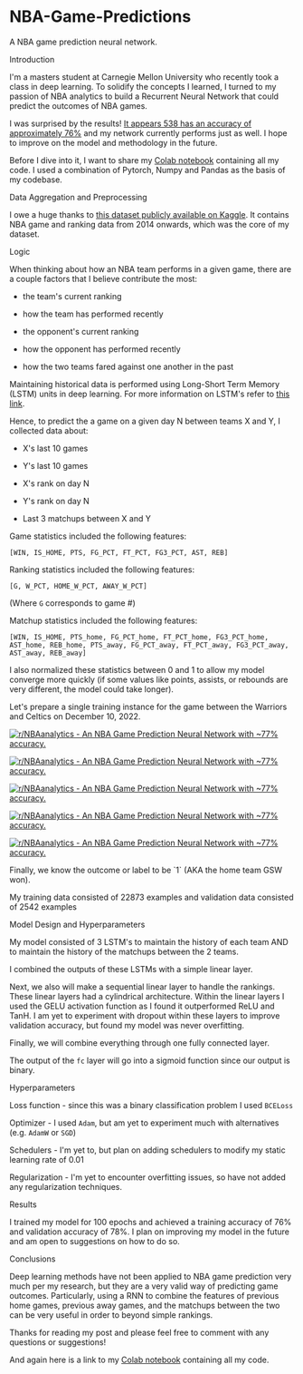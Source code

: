 # NBA-Game-Predictions
A NBA game prediction neural network.

Introduction

I'm a masters student at Carnegie Mellon University who recently took a class in deep learning. To solidify the concepts I learned, I turned to my passion of NBA analytics to build a Recurrent Neural Network that could predict the outcomes of NBA games.

I was surprised by the results! [It appears 538 has an accuracy of approximately 76%](https://blog.albertkuo.me/post/2022-01-21-how-good-is-fivethirtyeight-s-nba-prediction-model/) and my network currently performs just as well. I hope to improve on the model and methodology in the future.

Before I dive into it, I want to share my [Colab notebook](https://colab.research.google.com/drive/1VAG5EXLXq9To7wtZVOT3VoX3X2mvILya?usp=sharing) containing all my code. I used a combination of Pytorch, Numpy and Pandas as the basis of my codebase.

Data Aggregation and Preprocessing

I owe a huge thanks to [this dataset publicly available on Kaggle](https://www.kaggle.com/datasets/nathanlauga/nba-games). It contains NBA game and ranking data from 2014 onwards, which was the core of my dataset.

Logic

When thinking about how an NBA team performs in a given game, there are a couple factors that I believe contribute the most:

*   the team's current ranking
    
*   how the team has performed recently
    
*   the opponent's current ranking
    
*   how the opponent has performed recently
    
*   how the two teams fared against one another in the past
    

Maintaining historical data is performed using Long-Short Term Memory (LSTM) units in deep learning. For more information on LSTM's refer to [this link](https://machinelearningmastery.com/gentle-introduction-long-short-term-memory-networks-experts/).

Hence, to predict the a game on a given day N between teams X and Y, I collected data about:

*   X's last 10 games
    
*   Y's last 10 games
    
*   X's rank on day N
    
*   Y's rank on day N
    
*   Last 3 matchups between X and Y
    

Game statistics included the following features:

`[WIN, IS_HOME, PTS, FG_PCT, FT_PCT, FG3_PCT, AST, REB]`

Ranking statistics included the following features:

`[G, W_PCT, HOME_W_PCT, AWAY_W_PCT]`

(Where `G` corresponds to game #)

Matchup statistics included the following features:

`[WIN, IS_HOME, PTS_home, FG_PCT_home, FT_PCT_home, FG3_PCT_home, AST_home, REB_home, PTS_away, FG_PCT_away, FT_PCT_away, FG3_PCT_away, AST_away, REB_away]`

I also normalized these statistics between 0 and 1 to allow my model converge more quickly (if some values like points, assists, or rebounds are very different, the model could take longer).

Let's prepare a single training instance for the game between the Warriors and Celtics on December 10, 2022.

  

[![r/NBAanalytics - An NBA Game Prediction Neural Network with ~77% accuracy.](https://preview.redd.it/d1kdmswv2qca1.png?width=1116&format=png&auto=webp&v=enabled&s=d3e3a623baf044a2887307d5bdd283d90e6db406)](https://preview.redd.it/d1kdmswv2qca1.png?width=1116&format=png&auto=webp&v=enabled&s=d3e3a623baf044a2887307d5bdd283d90e6db406)

  

[![r/NBAanalytics - An NBA Game Prediction Neural Network with ~77% accuracy.](https://preview.redd.it/o4ycttpw2qca1.png?width=1096&format=png&auto=webp&v=enabled&s=be7afa8e3695ff686b145970d0e3769888d4c56f)](https://preview.redd.it/o4ycttpw2qca1.png?width=1096&format=png&auto=webp&v=enabled&s=be7afa8e3695ff686b145970d0e3769888d4c56f)

  

[![r/NBAanalytics - An NBA Game Prediction Neural Network with ~77% accuracy.](https://preview.redd.it/2oxwidhx2qca1.png?width=2602&format=png&auto=webp&v=enabled&s=20cad3ed59ffba954cbb9fdca0589e698206be55)](https://preview.redd.it/2oxwidhx2qca1.png?width=2602&format=png&auto=webp&v=enabled&s=20cad3ed59ffba954cbb9fdca0589e698206be55)

  

[![r/NBAanalytics - An NBA Game Prediction Neural Network with ~77% accuracy.](https://preview.redd.it/gaafgh7y2qca1.png?width=778&format=png&auto=webp&v=enabled&s=fb2ccfd0c61a5fa0e579674b68cf163b7fb4557f)](https://preview.redd.it/gaafgh7y2qca1.png?width=778&format=png&auto=webp&v=enabled&s=fb2ccfd0c61a5fa0e579674b68cf163b7fb4557f)

  

[![r/NBAanalytics - An NBA Game Prediction Neural Network with ~77% accuracy.](https://preview.redd.it/ybxem8xy2qca1.png?width=786&format=png&auto=webp&v=enabled&s=cb109bb78615f931ef354f1ebfbbd2c55bb3f13b)](https://preview.redd.it/ybxem8xy2qca1.png?width=786&format=png&auto=webp&v=enabled&s=cb109bb78615f931ef354f1ebfbbd2c55bb3f13b)

Finally, we know the outcome or label to be \`1\` (AKA the home team GSW won).

My training data consisted of 22873 examples and validation data consisted of 2542 examples

  

Model Design and Hyperparameters

My model consisted of 3 LSTM's to maintain the history of each team AND to maintain the history of the matchups between the 2 teams.

I combined the outputs of these LSTMs with a simple linear layer.

Next, we also will make a sequential linear layer to handle the rankings. These linear layers had a cylindrical architecture. Within the linear layers I used the GELU activation function as I found it outperformed ReLU and TanH. I am yet to experiment with dropout within these layers to improve validation accuracy, but found my model was never overfitting.

Finally, we will combine everything through one fully connected layer.

The output of the `fc` layer will go into a sigmoid function since our output is binary.

Hyperparameters

Loss function - since this was a binary classification problem I used `BCELoss`

Optimizer - I used `Adam`, but am yet to experiment much with alternatives (e.g. `AdamW` or `SGD`)

Schedulers - I'm yet to, but plan on adding schedulers to modify my static learning rate of 0.01

Regularization - I'm yet to encounter overfitting issues, so have not added any regularization techniques.

  

Results

I trained my model for 100 epochs and achieved a training accuracy of 76% and validation accuracy of 78%. I plan on improving my model in the future and am open to suggestions on how to do so.

Conclusions

Deep learning methods have not been applied to NBA game prediction very much per my research, but they are a very valid way of predicting game outcomes. Particularly, using a RNN to combine the features of previous home games, previous away games, and the matchups between the two can be very useful in order to beyond simple rankings.

  

Thanks for reading my post and please feel free to comment with any questions or suggestions!

And again here is a link to my [Colab notebook](https://colab.research.google.com/drive/1VAG5EXLXq9To7wtZVOT3VoX3X2mvILya?usp=sharing) containing all my code.
